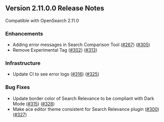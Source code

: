 ## Version 2.11.0.0 Release Notes

Compatible with OpenSearch 2.11.0

### Enhancements
* Adding error messages in Search Comparison Tool ([#267](https://github.com/opensearch-project/dashboards-search-relevance/pull/267)) ([#305](https://github.com/opensearch-project/dashboards-search-relevance/pull/305))
* Remove Experimental Tag ([#302](https://github.com/opensearch-project/dashboards-search-relevance/pull/302)) ([#313](https://github.com/opensearch-project/dashboards-search-relevance/pull/313))

### Infrastructure
* Update CI to see error logs ([#316](https://github.com/opensearch-project/dashboards-search-relevance/pull/316)) ([#325](https://github.com/opensearch-project/dashboards-search-relevance/pull/325))

### Bug Fixes
* Update border color of Search Relevance to be compliant with Dark Mode ([#315](https://github.com/opensearch-project/dashboards-search-relevance/pull/315)) ([#328](https://github.com/opensearch-project/dashboards-search-relevance/pull/328))
* Make ace editor theme consistent for Search Relevance plugin ([#300](https://github.com/opensearch-project/dashboards-search-relevance/pull/300)) ([#327](https://github.com/opensearch-project/dashboards-search-relevance/pull/327))